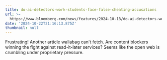 ```yaml
---
title: do-ai-detectors-work-students-face-false-cheating-accusations
url: >-
  https://www.bloomberg.com/news/features/2024-10-18/do-ai-detectors-work-students-face-false-cheating-accusations
date: '2024-10-22T21:16:13.875Z'
thumbnail: null
---
```

Frustrating! Another article wallabag can't fetch. Are content blockers winning the fight against read-it-later services?  Seems like the open web is crumbling under proprietary pressure.
